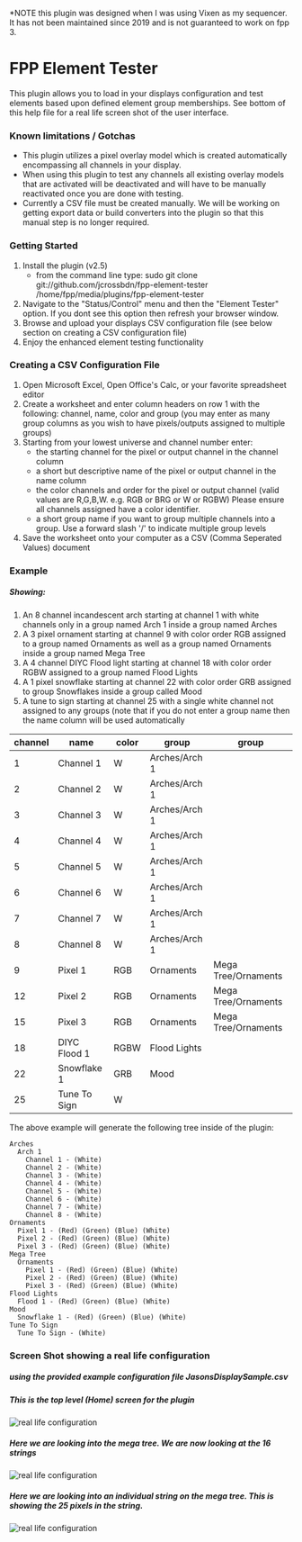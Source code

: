 *NOTE this plugin was designed when I was using Vixen as my sequencer.  It has not been maintained since 2019 and is not guaranteed to work on fpp 3.

# FPP Element Tester

This plugin allows you to load in your displays configuration and test elements based upon defined element group memberships.  See bottom of this help file for a real life screen shot of the user interface.

### Known limitations / Gotchas
  - This plugin utilizes a pixel overlay model which is created automatically encompassing all channels in your display.
  - When using this plugin to test any channels all existing overlay models that are activated will be deactivated and will have to be manually reactivated once you are done with testing.
  - Currently a CSV file must be created manually. We will be working on getting export data or build converters into the plugin so that this manual step is no longer required.
  
### Getting Started
1. Install the plugin (v2.5)
   - from the command line type: sudo git clone git://github.com/jcrossbdn/fpp-element-tester /home/fpp/media/plugins/fpp-element-tester
2. Navigate to the "Status/Control" menu and then the "Element Tester" option. If you dont see this option then refresh your browser window.
3. Browse and upload your displays CSV configuration file (see below section on creating a CSV configuration file)
4. Enjoy the enhanced element testing functionality 

### Creating a CSV Configuration File
1. Open Microsoft Excel, Open Office's Calc, or your favorite spreadsheet editor
2. Create a worksheet and enter column headers on row 1 with the following: channel, name, color and group (you may enter as many group columns as you wish to have pixels/outputs assigned to multiple groups)
3. Starting from your lowest universe and channel number enter: 
   - the starting channel for the pixel or output channel in the channel column
   - a short but descriptive name of the pixel or output channel in the name column
   - the color channels and order for the pixel or output channel (valid values are R,G,B,W.  e.g. RGB or BRG or W or RGBW) Please ensure all channels assigned have a color identifier.
   - a short group name if you want to group multiple channels into a group. Use a forward slash '/' to indicate multiple group levels
4. Save the worksheet onto your computer as a CSV (Comma Seperated Values) document


### Example
##### Showing:
1. An 8 channel incandescent arch starting at channel 1 with white channels only in a group named Arch 1 inside a group named Arches
2. A 3 pixel ornament starting at channel 9 with color order RGB assigned to a group named Ornaments as well as a group named Ornaments inside a group named Mega Tree
3. A 4 channel DIYC Flood light starting at channel 18 with color order RGBW assigned to a group named Flood Lights
4. A 1 pixel snowflake starting at channel 22 with color order GRB assigned to group Snowflakes inside a group called Mood
5. A tune to sign starting at channel 25 with a single white channel not assigned to any groups (note that if you do not enter a group name then the name column will be used automatically

| channel | name         | color | group         | group               |
|---------|--------------|-------|---------------|---------------------|
| 1       | Channel 1    | W     | Arches/Arch 1 |                     |
| 2       | Channel 2    | W     | Arches/Arch 1 |                     |
| 3       | Channel 3    | W     | Arches/Arch 1 |                     |
| 4       | Channel 4    | W     | Arches/Arch 1 |                     |
| 5       | Channel 5    | W     | Arches/Arch 1 |                     |
| 6       | Channel 6    | W     | Arches/Arch 1 |                     |
| 7       | Channel 7    | W     | Arches/Arch 1 |                     |
| 8       | Channel 8    | W     | Arches/Arch 1 |                     |
| 9       | Pixel 1      | RGB   | Ornaments     | Mega Tree/Ornaments |
| 12      | Pixel 2      | RGB   | Ornaments     | Mega Tree/Ornaments |
| 15      | Pixel 3      | RGB   | Ornaments     | Mega Tree/Ornaments |
| 18      | DIYC Flood 1 | RGBW  | Flood Lights  |                     |
| 22      | Snowflake 1  | GRB   | Mood          |                     |
| 25      | Tune To Sign | W     |               |                     |




The above example will generate the following tree inside of the plugin:
```
Arches
  Arch 1
    Channel 1 - (White)
    Channel 2 - (White)
    Channel 3 - (White)
    Channel 4 - (White)
    Channel 5 - (White)
    Channel 6 - (White)
    Channel 7 - (White)
    Channel 8 - (White)
Ornaments
  Pixel 1 - (Red) (Green) (Blue) (White)
  Pixel 2 - (Red) (Green) (Blue) (White)
  Pixel 3 - (Red) (Green) (Blue) (White)
Mega Tree
  Ornaments
    Pixel 1 - (Red) (Green) (Blue) (White)
    Pixel 2 - (Red) (Green) (Blue) (White)
    Pixel 3 - (Red) (Green) (Blue) (White)
Flood Lights
  Flood 1 - (Red) (Green) (Blue) (White)
Mood
  Snowflake 1 - (Red) (Green) (Blue) (White)
Tune To Sign
  Tune To Sign - (White)
```




### Screen Shot showing a real life configuration
##### using the provided example configuration file JasonsDisplaySample.csv

##### This is the top level (Home) screen for the plugin
![real life configuration](https://raw.github.com/jcrossbdn/fpp-element-tester/master/screenShot.jpg)


##### Here we are looking into the mega tree. We are now looking at the 16 strings
![real life configuration](https://raw.github.com/jcrossbdn/fpp-element-tester/master/screenShot2.jpg)


##### Here we are looking into an individual string on the mega tree. This is showing the 25 pixels in the string.
![real life configuration](https://raw.github.com/jcrossbdn/fpp-element-tester/master/screenShot3.jpg)
